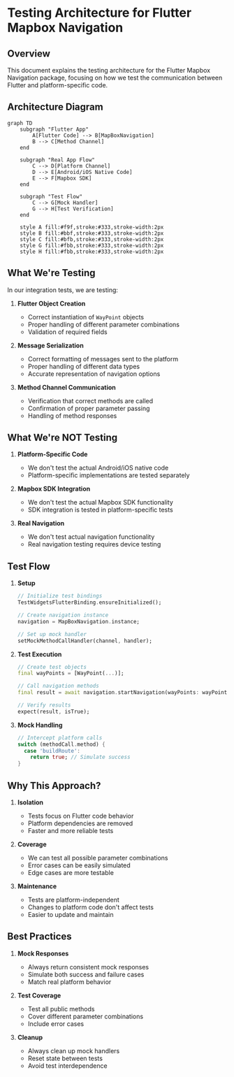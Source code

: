 # Testing Architecture for Flutter Mapbox Navigation

## Overview

This document explains the testing architecture for the Flutter Mapbox Navigation package, focusing on how we test the communication between Flutter and platform-specific code.

## Architecture Diagram

```mermaid
graph TD
    subgraph "Flutter App"
        A[Flutter Code] --> B[MapBoxNavigation]
        B --> C[Method Channel]
    end

    subgraph "Real App Flow"
        C --> D[Platform Channel]
        D --> E[Android/iOS Native Code]
        E --> F[Mapbox SDK]
    end

    subgraph "Test Flow"
        C --> G[Mock Handler]
        G --> H[Test Verification]
    end

    style A fill:#f9f,stroke:#333,stroke-width:2px
    style B fill:#bbf,stroke:#333,stroke-width:2px
    style C fill:#bfb,stroke:#333,stroke-width:2px
    style G fill:#fbb,stroke:#333,stroke-width:2px
    style H fill:#fbb,stroke:#333,stroke-width:2px
```

## What We're Testing

In our integration tests, we are testing:

1. **Flutter Object Creation**
   - Correct instantiation of `WayPoint` objects
   - Proper handling of different parameter combinations
   - Validation of required fields

2. **Message Serialization**
   - Correct formatting of messages sent to the platform
   - Proper handling of different data types
   - Accurate representation of navigation options

3. **Method Channel Communication**
   - Verification that correct methods are called
   - Confirmation of proper parameter passing
   - Handling of method responses

## What We're NOT Testing

1. **Platform-Specific Code**
   - We don't test the actual Android/iOS native code
   - Platform-specific implementations are tested separately

2. **Mapbox SDK Integration**
   - We don't test the actual Mapbox SDK functionality
   - SDK integration is tested in platform-specific tests

3. **Real Navigation**
   - We don't test actual navigation functionality
   - Real navigation testing requires device testing

## Test Flow

1. **Setup**
   ```dart
   // Initialize test bindings
   TestWidgetsFlutterBinding.ensureInitialized();
   
   // Create navigation instance
   navigation = MapBoxNavigation.instance;
   
   // Set up mock handler
   setMockMethodCallHandler(channel, handler);
   ```

2. **Test Execution**
   ```dart
   // Create test objects
   final wayPoints = [WayPoint(...)];
   
   // Call navigation methods
   final result = await navigation.startNavigation(wayPoints: wayPoints);
   
   // Verify results
   expect(result, isTrue);
   ```

3. **Mock Handling**
   ```dart
   // Intercept platform calls
   switch (methodCall.method) {
     case 'buildRoute':
       return true; // Simulate success
   }
   ```

## Why This Approach?

1. **Isolation**
   - Tests focus on Flutter code behavior
   - Platform dependencies are removed
   - Faster and more reliable tests

2. **Coverage**
   - We can test all possible parameter combinations
   - Error cases can be easily simulated
   - Edge cases are more testable

3. **Maintenance**
   - Tests are platform-independent
   - Changes to platform code don't affect tests
   - Easier to update and maintain

## Best Practices

1. **Mock Responses**
   - Always return consistent mock responses
   - Simulate both success and failure cases
   - Match real platform behavior

2. **Test Coverage**
   - Test all public methods
   - Cover different parameter combinations
   - Include error cases

3. **Cleanup**
   - Always clean up mock handlers
   - Reset state between tests
   - Avoid test interdependence 